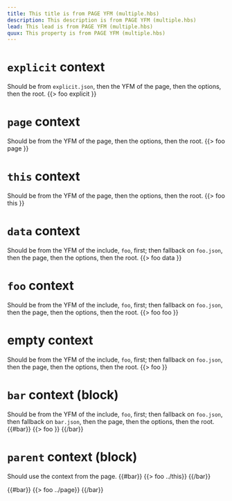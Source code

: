 ```yaml
---
title: This title is from PAGE YFM (multiple.hbs)
description: This description is from PAGE YFM (multiple.hbs)
lead: This lead is from PAGE YFM (multiple.hbs)
quux: This property is from PAGE YFM (multiple.hbs)
---
```

# `explicit` context
Should be from `explicit.json`, then the YFM of the page, then the options, then the root.
{{> foo explicit }}


# `page` context
Should be from the YFM of the page, then the options, then the root.
{{> foo page }}


# `this` context
Should be from the YFM of the page, then the options, then the root.
{{> foo this }}


# `data` context
Should be from the YFM of the include, `foo`, first; then fallback on `foo.json`, then the page, then the options, then the root.
{{> foo data }}


# `foo` context
Should be from the YFM of the include, `foo`, first; then fallback on `foo.json`, then the page, then the options, then the root.
{{> foo foo }}


# empty context
Should be from the YFM of the include, `foo`, first; then fallback on `foo.json`, then the page, then the options, then the root.
{{> foo }}


# `bar` context (block)
Should be from the YFM of the include, `foo`, first; then fallback on `foo.json`, then fallback on `bar.json`, then the page, then the options, then the root.
{{#bar}}
  {{> foo }}
{{/bar}}

# `parent` context (block)
Should use the context from the page.
{{#bar}}
  {{> foo ../this}}
{{/bar}}

{{#bar}}
  {{> foo ../page}}
{{/bar}}
